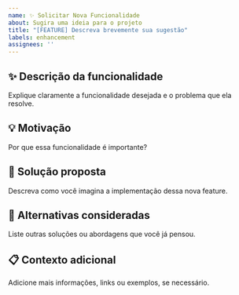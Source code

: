 ```yaml
---
name: ✨ Solicitar Nova Funcionalidade
about: Sugira uma ideia para o projeto
title: "[FEATURE] Descreva brevemente sua sugestão"
labels: enhancement
assignees: ''
---
```


## ✨ Descrição da funcionalidade
Explique claramente a funcionalidade desejada e o problema que ela resolve.

## 💡 Motivação
Por que essa funcionalidade é importante?

## 🧩 Solução proposta
Descreva como você imagina a implementação dessa nova feature.

## 🔄 Alternativas consideradas
Liste outras soluções ou abordagens que você já pensou.

## 📋 Contexto adicional
Adicione mais informações, links ou exemplos, se necessário.
